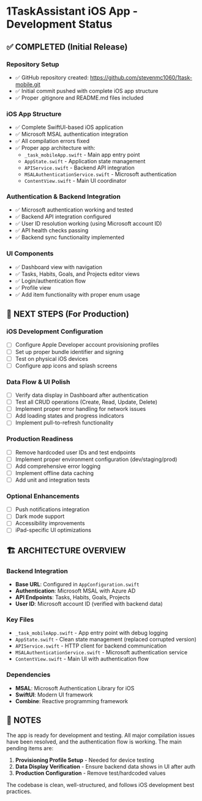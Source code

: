 # 1TaskAssistant iOS App - Development Status

## ✅ COMPLETED (Initial Release)

### Repository Setup
- ✅ GitHub repository created: https://github.com/stevenmc1060/1task-mobile.git
- ✅ Initial commit pushed with complete iOS app structure
- ✅ Proper .gitignore and README.md files included

### iOS App Structure
- ✅ Complete SwiftUI-based iOS application
- ✅ Microsoft MSAL authentication integration
- ✅ All compilation errors fixed
- ✅ Proper app architecture with:
  - `_task_mobileApp.swift` - Main app entry point
  - `AppState.swift` - Application state management
  - `APIService.swift` - Backend API integration
  - `MSALAuthenticationService.swift` - Microsoft authentication
  - `ContentView.swift` - Main UI coordinator

### Authentication & Backend Integration
- ✅ Microsoft authentication working and tested
- ✅ Backend API integration configured
- ✅ User ID resolution working (using Microsoft account ID)
- ✅ API health checks passing
- ✅ Backend sync functionality implemented

### UI Components
- ✅ Dashboard view with navigation
- ✅ Tasks, Habits, Goals, and Projects editor views
- ✅ Login/authentication flow
- ✅ Profile view
- ✅ Add item functionality with proper enum usage

## 🔄 NEXT STEPS (For Production)

### iOS Development Configuration
- [ ] Configure Apple Developer account provisioning profiles
- [ ] Set up proper bundle identifier and signing
- [ ] Test on physical iOS devices
- [ ] Configure app icons and splash screens

### Data Flow & UI Polish
- [ ] Verify data display in Dashboard after authentication
- [ ] Test all CRUD operations (Create, Read, Update, Delete)
- [ ] Implement proper error handling for network issues
- [ ] Add loading states and progress indicators
- [ ] Implement pull-to-refresh functionality

### Production Readiness
- [ ] Remove hardcoded user IDs and test endpoints
- [ ] Implement proper environment configuration (dev/staging/prod)
- [ ] Add comprehensive error logging
- [ ] Implement offline data caching
- [ ] Add unit and integration tests

### Optional Enhancements
- [ ] Push notifications integration
- [ ] Dark mode support
- [ ] Accessibility improvements
- [ ] iPad-specific UI optimizations

## 🏗️ ARCHITECTURE OVERVIEW

### Backend Integration
- **Base URL**: Configured in `AppConfiguration.swift`
- **Authentication**: Microsoft MSAL with Azure AD
- **API Endpoints**: Tasks, Habits, Goals, Projects
- **User ID**: Microsoft account ID (verified with backend data)

### Key Files
- `_task_mobileApp.swift` - App entry point with debug logging
- `AppState.swift` - Clean state management (replaced corrupted version)
- `APIService.swift` - HTTP client for backend communication
- `MSALAuthenticationService.swift` - Microsoft authentication service
- `ContentView.swift` - Main UI with authentication flow

### Dependencies
- **MSAL**: Microsoft Authentication Library for iOS
- **SwiftUI**: Modern UI framework
- **Combine**: Reactive programming framework

## 📝 NOTES

The app is ready for development and testing. All major compilation issues have been resolved, and the authentication flow is working. The main pending items are:

1. **Provisioning Profile Setup** - Needed for device testing
2. **Data Display Verification** - Ensure backend data shows in UI after auth
3. **Production Configuration** - Remove test/hardcoded values

The codebase is clean, well-structured, and follows iOS development best practices.
